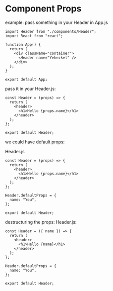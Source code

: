 # Component Props

example: pass something in your Header in App.js

```
import Header from "./components/Header";
import React from "react";

function App() {
  return (
    <div className="container">
      <Header name="Yehezkel" />
    </div>
  );
}

export default App;
```

pass it in your Header.js:

```
const Header = (props) => {
  return (
    <header>
      <h1>Hello {props.name}</h1>
    </header>
  );
};

export default Header;
```

we could have default props:

Header.js

```
const Header = (props) => {
  return (
    <header>
      <h1>Hello {props.name}</h1>
    </header>
  );
};

Header.defaultProps = {
  name: "You",
};

export default Header;
```

destructuring the props:
Header.js:

```
const Header = ({ name }) => {
  return (
    <header>
      <h1>Hello {name}</h1>
    </header>
  );
};

Header.defaultProps = {
  name: "You",
};

export default Header;
```
